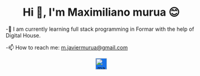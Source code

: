 <h1 align="center">Hi 👋, I'm Maximiliano murua 😊</h1>

   -🌱 I am currently learning full stack programming in Formar with the help of Digital House.

   -📫 How to reach me: m.javiermurua@gmail.com



<p align="center">
<a href="https://www.linkedin.com/in/maximiliano-murua-289552113" target="blank">
   <img align="center" src="https://cdn.jsdelivr.net/npm/simple-icons@3.0.1/icons/linkedin.svg" alt="maximiliano-murua" height="30" width="30" style="background:#1A73E8" />
</a>
</p>


<!--
**maximilianomurua/maximilianomurua** is a ✨ _special_ ✨ repository because its `README.md` (this file) appears on your GitHub profile.

Here are some ideas to get you started:

- 🔭 I’m currently working on ...
- 🌱 I’m currently learning ...
- 👯 I’m looking to collaborate on ...
- 🤔 I’m looking for help with ...
- 💬 Ask me about ...
- 📫 How to reach me: ...
- 😄 Pronouns: ...
- ⚡ Fun fact: ...
-->
